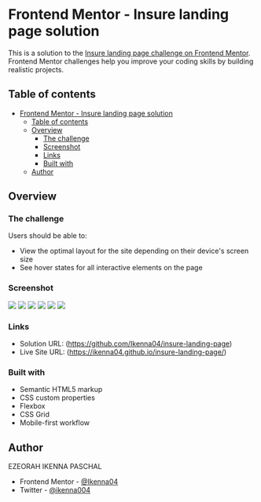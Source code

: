 # Frontend Mentor - Insure landing page solution

This is a solution to the
[Insure landing page challenge on Frontend Mentor](https://www.frontendmentor.io/challenges/insure-landing-page-uTU68JV8).
Frontend Mentor challenges help you improve your coding skills by building
realistic projects.

## Table of contents

- [Frontend Mentor - Insure landing page solution](#frontend-mentor---insure-landing-page-solution)
  - [Table of contents](#table-of-contents)
  - [Overview](#overview)
    - [The challenge](#the-challenge)
    - [Screenshot](#screenshot)
    - [Links](#links)
    - [Built with](#built-with)
  - [Author](#author)

## Overview

### The challenge

Users should be able to:

- View the optimal layout for the site depending on their device's screen size
- See hover states for all interactive elements on the page

### Screenshot

![](screen-shots/Screenshot%202024-05-17%20at%2001-21-17%20Insure%20Landing%20Page.png)
![](screen-shots/Screenshot%202024-05-17%20at%2001-21-25%20Insure%20Landing%20Page.png)
![](screen-shots/Screenshot%202024-05-17%20at%2001-21-39%20Insure%20Landing%20Page.png)
![](screen-shots/Screenshot%202024-05-17%20at%2001-21-51%20Insure%20Landing%20Page.png)
![](screen-shots/Screenshot%202024-05-17%20at%2001-21-56%20Insure%20Landing%20Page.png)
![](screen-shots/Screenshot%202024-05-17%20at%2001-22-08%20Insure%20Landing%20Page.png)

### Links

- Solution URL: (https://github.com/Ikenna04/insure-landing-page)
- Live Site URL: (https://ikenna04.github.io/insure-landing-page/)

### Built with

- Semantic HTML5 markup
- CSS custom properties
- Flexbox
- CSS Grid
- Mobile-first workflow

## Author

EZEORAH IKENNA PASCHAL

<!-- - Website - [Add your name here](https://www.your-site.com) -->

- Frontend Mentor - [@Ikenna04](https://www.frontendmentor.io/profile/Ikenna04)
- Twitter - [@ikenna004](https://www.twitter.com/ikenna004)
